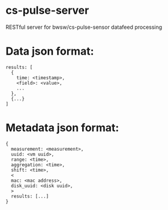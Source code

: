 # cs-pulse-server
RESTful server for bwsw/cs-pulse-sensor datafeed processing

# Data json format:
```
results: [
  {
    time: <timestamp>,
    <field>: <value>,
    ...
  }, 
  {...}
]
```

# Metadata json format:
```
{
  measurement: <measurement>,
  uuid: <vm uuid>,
  range: <time>,
  aggregation: <time>,
  shift: <time>,
  <
  mac: <mac address>,
  disk_uuid: <disk uuid>,
  >
  results: [...]
}
```
